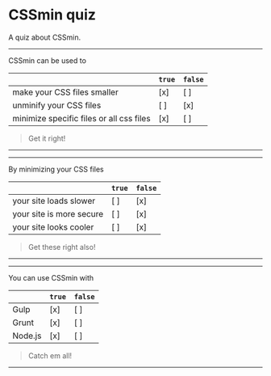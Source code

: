 # CSSmin quiz

A quiz about CSSmin.

---

CSSmin can be used to

|                                                           | `true` | `false` |
| ----------------------------------------------------------| ------ | ------- |
| make your CSS files smaller                               |  [x]   |  [ ]    |
| unminify your CSS files                                   |  [ ]   |  [x]    |
| minimize specific files or all css files                  |  [x]   |  [ ]    |

> Get it right!

---

---

By minimizing your CSS files

|                                                           | `true` | `false` |
| ----------------------------------------------------------| ------ | ------- |
| your site loads slower                                    |  [ ]   |  [x]    |
| your site is more secure                                  |  [ ]   |  [x]    |
| your site looks cooler                                    |  [ ]   |  [x]    |

> Get these right also!

---

---

You can use CSSmin with

|                                                           | `true` | `false` |
| ----------------------------------------------------------| ------ | ------- |
| Gulp                                                      |  [x]   |  [ ]    |
| Grunt                                                     |  [x]   |  [ ]    |
| Node.js                                                   |  [x]   |  [ ]    |

> Catch em all!

---
